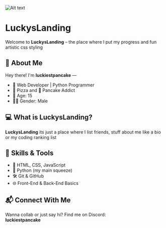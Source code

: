 ![Alt text](https://avatars.githubusercontent.com/u/220081874?s=400&u=96315c95685ac6e6bccc8f976ebc67974c1fd1c1&v=4)

# LuckysLanding

Welcome to **LuckysLanding** – the place where I put my progress and fun artistic css styling

## 👋 About Me

Hey there! I'm **luckiestpancake** —  

- 🧠 Web Developer | Python Programmer  
- 🍕 Pizza and 🥞 Pancake Addict  
- 🧒 Age: 15  
- 🧑‍💻 Gender: Male    

## 💻 What is LuckysLanding?

**LuckysLanding** its just a place where I list friends, stuff about me like a bio or my coding ranking list 

## 🔧 Skills & Tools

- 🧩 HTML, CSS, JavaScript
- 🐍 Python (my main squeeze)
- 🛠️ Git & GitHub
- 🌐 Front-End & Back-End Basics

## 📬 Connect With Me

Wanna collab or just say hi? Find me on Discord:  
**luckiestpancake**


